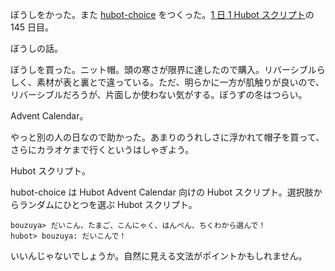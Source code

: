 ぼうしをかった。また [hubot-choice][gh:bouzuya/hubot-choice] をつくった。[1 日 1 Hubot スクリプト][hubot-script-per-day]の 145 日目。

ぼうしの話。

ぼうしを買った。ニット帽。頭の寒さが限界に達したので購入。リバーシブルらしく、素材が表と裏とで違っている。ただ、明らかに一方が肌触りが良いので、リバーシブルだろうが、片面しか使わない気がする。ぼうずの冬はつらい。

Advent Calendar。

やっと別の人の日なので助かった。あまりのうれしさに浮かれて帽子を買って、さらにカラオケまで行くというはしゃぎよう。

Hubot スクリプト。

hubot-choice は Hubot Advent Calendar 向けの Hubot スクリプト。選択肢からランダムにひとつを選ぶ Hubot スクリプト。

    bouzuya> だいこん、たまご、こんにゃく、はんぺん、ちくわから選んで！
    hubot> bouzuya: だいこんで！

いいんじゃないでしょうか。自然に見える文法がポイントかもしれません。

[hubot-adventar-2014]: http://www.adventar.org/calendars/384
[hubot-adventar-2014-1]: http://qiita.com/bouzuya/items/c7d0ad80c357aab6b696
[hubot-adventar-2014-2]: http://qiita.com/bouzuya/items/11c0c6da2b3ad54b827f
[hubot-adventar-2014-3]: http://qiita.com/bouzuya/items/2a200c9e8a45e2478bc2
[hubot-adventar-2014-4]: http://qiita.com/bouzuya/items/4c0206d72ff22ade9339
[hubot-script-per-day]: https://blog.bouzuya.net/posts?tags=hubot-script-per-day
[gh:bouzuya/hubot-choice]: https://github.com/bouzuya/hubot-choice
